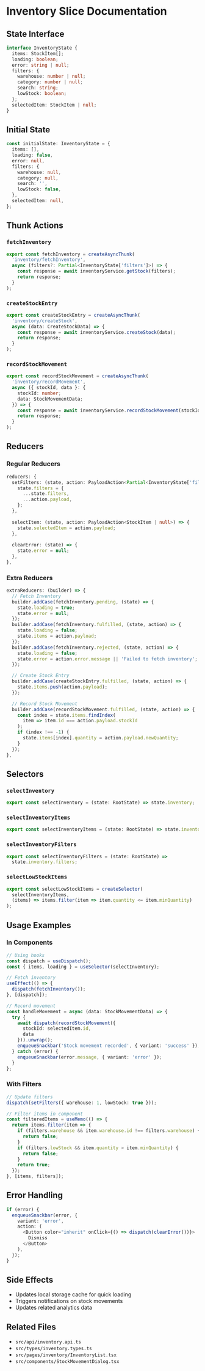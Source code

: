 # Inventory Slice Documentation

## State Interface
```typescript
interface InventoryState {
  items: StockItem[];
  loading: boolean;
  error: string | null;
  filters: {
    warehouse: number | null;
    category: number | null;
    search: string;
    lowStock: boolean;
  };
  selectedItem: StockItem | null;
}
```

## Initial State
```typescript
const initialState: InventoryState = {
  items: [],
  loading: false,
  error: null,
  filters: {
    warehouse: null,
    category: null,
    search: '',
    lowStock: false,
  },
  selectedItem: null,
};
```

## Thunk Actions

### `fetchInventory`
```typescript
export const fetchInventory = createAsyncThunk(
  'inventory/fetchInventory',
  async (filters?: Partial<InventoryState['filters']>) => {
    const response = await inventoryService.getStock(filters);
    return response;
  }
);
```

### `createStockEntry`
```typescript
export const createStockEntry = createAsyncThunk(
  'inventory/createStock',
  async (data: CreateStockData) => {
    const response = await inventoryService.createStock(data);
    return response;
  }
);
```

### `recordStockMovement`
```typescript
export const recordStockMovement = createAsyncThunk(
  'inventory/recordMovement',
  async ({ stockId, data }: { 
    stockId: number; 
    data: StockMovementData;
  }) => {
    const response = await inventoryService.recordStockMovement(stockId, data);
    return response;
  }
);
```

## Reducers

### Regular Reducers
```typescript
reducers: {
  setFilters: (state, action: PayloadAction<Partial<InventoryState['filters']>>) => {
    state.filters = {
      ...state.filters,
      ...action.payload,
    };
  },
  
  selectItem: (state, action: PayloadAction<StockItem | null>) => {
    state.selectedItem = action.payload;
  },
  
  clearError: (state) => {
    state.error = null;
  },
},
```

### Extra Reducers
```typescript
extraReducers: (builder) => {
  // Fetch Inventory
  builder.addCase(fetchInventory.pending, (state) => {
    state.loading = true;
    state.error = null;
  });
  builder.addCase(fetchInventory.fulfilled, (state, action) => {
    state.loading = false;
    state.items = action.payload;
  });
  builder.addCase(fetchInventory.rejected, (state, action) => {
    state.loading = false;
    state.error = action.error.message || 'Failed to fetch inventory';
  });

  // Create Stock Entry
  builder.addCase(createStockEntry.fulfilled, (state, action) => {
    state.items.push(action.payload);
  });

  // Record Stock Movement
  builder.addCase(recordStockMovement.fulfilled, (state, action) => {
    const index = state.items.findIndex(
      item => item.id === action.payload.stockId
    );
    if (index !== -1) {
      state.items[index].quantity = action.payload.newQuantity;
    }
  });
},
```

## Selectors

### `selectInventory`
```typescript
export const selectInventory = (state: RootState) => state.inventory;
```

### `selectInventoryItems`
```typescript
export const selectInventoryItems = (state: RootState) => state.inventory.items;
```

### `selectInventoryFilters`
```typescript
export const selectInventoryFilters = (state: RootState) => 
  state.inventory.filters;
```

### `selectLowStockItems`
```typescript
export const selectLowStockItems = createSelector(
  selectInventoryItems,
  (items) => items.filter(item => item.quantity <= item.minQuantity)
);
```

## Usage Examples

### In Components
```typescript
// Using hooks
const dispatch = useDispatch();
const { items, loading } = useSelector(selectInventory);

// Fetch inventory
useEffect(() => {
  dispatch(fetchInventory());
}, [dispatch]);

// Record movement
const handleMovement = async (data: StockMovementData) => {
  try {
    await dispatch(recordStockMovement({
      stockId: selectedItem.id,
      data
    })).unwrap();
    enqueueSnackbar('Stock movement recorded', { variant: 'success' });
  } catch (error) {
    enqueueSnackbar(error.message, { variant: 'error' });
  }
};
```

### With Filters
```typescript
// Update filters
dispatch(setFilters({ warehouse: 1, lowStock: true }));

// Filter items in component
const filteredItems = useMemo(() => {
  return items.filter(item => {
    if (filters.warehouse && item.warehouse.id !== filters.warehouse) {
      return false;
    }
    if (filters.lowStock && item.quantity > item.minQuantity) {
      return false;
    }
    return true;
  });
}, [items, filters]);
```

## Error Handling
```typescript
if (error) {
  enqueueSnackbar(error, { 
    variant: 'error',
    action: (
      <Button color="inherit" onClick={() => dispatch(clearError())}>
        Dismiss
      </Button>
    ),
  });
}
```

## Side Effects
- Updates local storage cache for quick loading
- Triggers notifications on stock movements
- Updates related analytics data

## Related Files
- `src/api/inventory.api.ts`
- `src/types/inventory.types.ts`
- `src/pages/inventory/InventoryList.tsx`
- `src/components/StockMovementDialog.tsx`